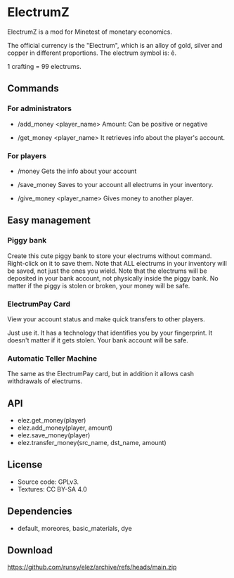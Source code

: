 # ElectrumZ

ElectrumZ is a mod for Minetest of monetary economics.

The official currency is the "Electrum", which is an alloy of gold, silver and copper in different proportions. The electrum symbol is: ê.

1 crafting = 99 electrums.

## Commands

### For administrators

- /add_money <player_name> <amount>
Amount: Can be positive or negative

- /get_money <player_name>
It retrieves info about the player's account.

### For players

- /money
Gets the info about your account

- /save_money
Saves to your account all electrums in your inventory.

- /give_money <player_name> <amount>
Gives money to another player.

## Easy management

### Piggy bank

Create this cute piggy bank to store your electrums without command.
Right-click on it to save them.
Note that ALL electrums in your inventory will be saved, not just the ones you wield.
Note that the electrums will be deposited in your bank account, not physically inside the piggy bank. No matter if the piggy is stolen or broken, your money will be safe.

### ElectrumPay Card

View your account status and make quick transfers to other players.

Just use it. It has a technology that identifies you by your fingerprint. It doesn't matter if it gets stolen. Your bank account will be safe.

### Automatic Teller Machine

The same as the ElectrumPay card, but in addition it allows cash withdrawals of electrums.

## API

- elez.get_money(player)
- elez.add_money(player, amount)
- elez.save_money(player)
- elez.transfer_money(src_name, dst_name, amount)

## License

- Source code: GPLv3.
- Textures: CC BY-SA 4.0

## Dependencies

- default, moreores, basic_materials, dye

## Download

https://github.com/runsy/elez/archive/refs/heads/main.zip

